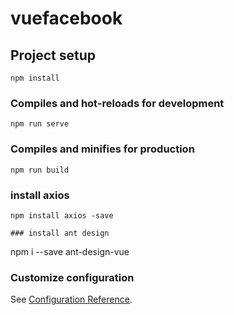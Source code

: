 # vuefacebook

## Project setup
```
npm install
```

### Compiles and hot-reloads for development
```
npm run serve
```

### Compiles and minifies for production
```
npm run build
```
### install axios
```
npm install axios -save

### install ant design
```
npm i --save ant-design-vue
### Customize configuration
See [Configuration Reference](https://cli.vuejs.org/config/).
